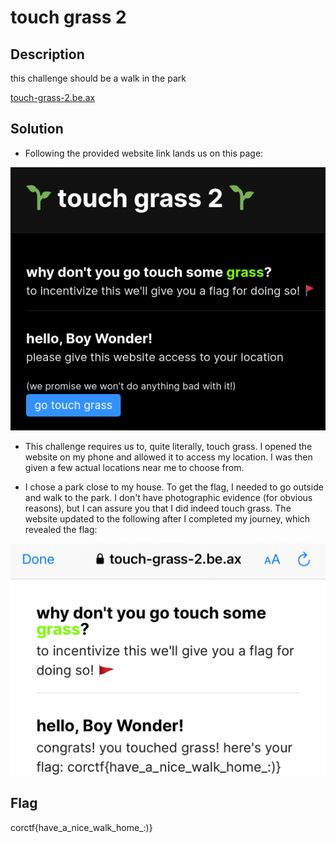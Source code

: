 # touch grass 2

## Description

this challenge should be a walk in the park

[touch-grass-2.be.ax](https://touch-grass-2.be.ax)

## Solution

- Following the provided website link lands us on this page:

![Challenge webpage](challenge-site.png)

- This challenge requires us to, quite literally, touch grass. I opened the website
on my phone and allowed it to access my location. I was then given a few actual locations
near me to choose from.

- I chose a park close to my house. To get the flag, I needed to go outside and walk to the park.
I don't have photographic evidence (for obvious reasons), but I can assure you that I did indeed
touch grass. The website updated to the following after I completed my journey, which revealed
the flag:

![Flag image](flag.jpg)

## Flag

corctf{have_a_nice_walk_home_:)}
